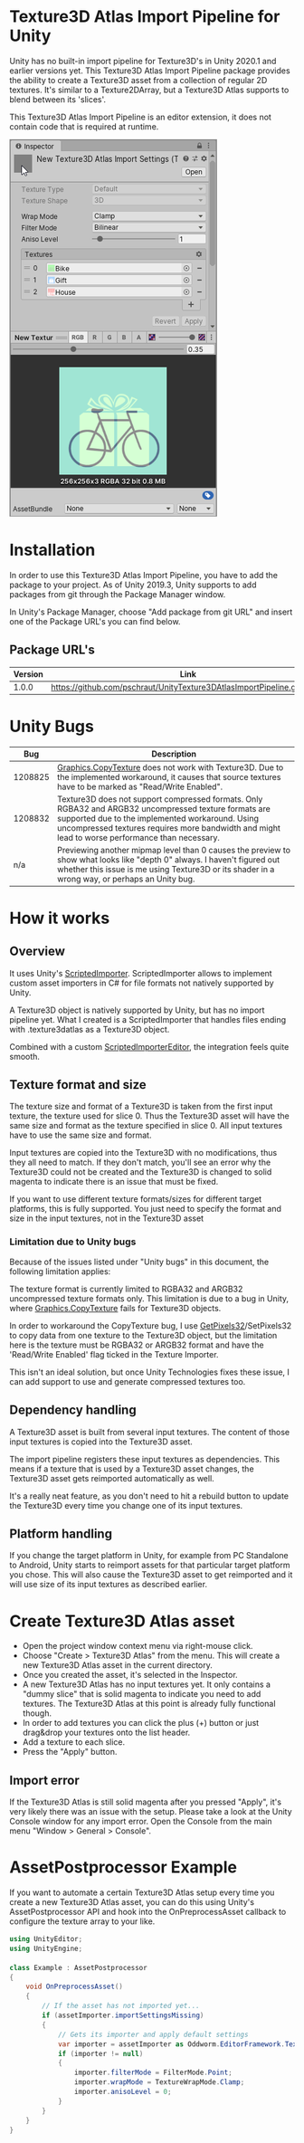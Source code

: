 # Texture3D Atlas Import Pipeline for Unity

Unity has no built-in import pipeline for Texture3D's in Unity 2020.1 and earlier versions yet.
This Texture3D Atlas Import Pipeline package provides the ability to create a Texture3D asset from a collection of regular 2D textures. It's similar to a Texture2DArray, but a Texture3D Atlas supports to blend between its 'slices'.

This Texture3D Atlas Import Pipeline is an editor extension, it does not contain code that is required at runtime.

![alt text](Documentation~/images/inspector.png "Custom Texture3DAtlas Inspector")

# Installation

In order to use this Texture3D Atlas Import Pipeline, you have to add the package to your project. As of Unity 2019.3, Unity supports to add packages from git through the Package Manager window.

In Unity's Package Manager, choose "Add package from git URL" and insert one of the Package URL's you can find below.

## Package URL's

| Version  |     Link      |
|----------|:-------------:|
| 1.0.0 | https://github.com/pschraut/UnityTexture3DAtlasImportPipeline.git#1.0.0 |


# Unity Bugs
| Bug | Description |
|-----|-----------|
| 1208825 | [Graphics.CopyTexture](https://docs.unity3d.com/ScriptReference/Graphics.CopyTexture.html) does not work with Texture3D. Due to the implemented workaround, it causes that source textures have to be marked as "Read/Write Enabled". |
| 1208832 | Texture3D does not support compressed formats. Only RGBA32 and ARGB32 uncompressed texture formats are supported due to the implemented workaround. Using uncompressed textures requires more bandwidth and might lead to worse performance than necessary. |
| n/a | Previewing another mipmap level than 0 causes the preview to show what looks like "depth 0" always. I haven't figured out whether this issue is me using Texture3D or its shader in a wrong way, or perhaps an Unity bug. |


# How it works

## Overview

It uses Unity's [ScriptedImporter](https://docs.unity3d.com/Manual/ScriptedImporters.html). ScriptedImporter allows to implement custom asset importers in C# for file formats not natively supported by Unity.

A Texture3D object is natively supported by Unity, but has no import pipeline yet. What I created is a ScriptedImporter that handles files ending with .texture3datlas as a Texture3D object.

Combined with a custom [ScriptedImporterEditor](https://docs.unity3d.com/ScriptReference/Experimental.AssetImporters.ScriptedImporterEditor.html),  the integration feels quite smooth.


## Texture format and size

The texture size and format of a Texture3D is taken from the first input texture, the texture used for slice 0. Thus the Texture3D asset will have the same size and format as the texture specified in slice 0. All input textures have to use the same size and format.

Input textures are copied into the Texture3D with no modifications, thus they all need to match. If they don't match, you'll see an error why the Texture3D could not be created and the Texture3D is changed to solid magenta to indicate there is an issue that must be fixed.

If you want to use different texture formats/sizes for different target platforms, this is fully supported. You just need to specify the format and size in the input textures, not in the Texture3D asset

### Limitation due to Unity bugs
Because of the issues listed under "Unity bugs" in this document, the following limitation applies:

The texture format is currently limited to RGBA32 and ARGB32 uncompressed texture formats only. This limitation is due to a bug in Unity, where [Graphics.CopyTexture](https://docs.unity3d.com/ScriptReference/Graphics.CopyTexture.html) fails for Texture3D objects.

In order to workaround the CopyTexture bug, I use [GetPixels32](https://docs.unity3d.com/ScriptReference/Texture2D.GetPixels32.html)/SetPixels32 to copy data from one texture to the Texture3D object, but the limitation here is the texture must be RGBA32 or ARGB32 format and have the 'Read/Write Enabled' flag ticked in the Texture Importer. 

This isn't an ideal solution, but once Unity Technologies fixes these issue, I can add support to use and generate compressed textures too.


## Dependency handling

A Texture3D asset is built from several input textures. The content of those input textures is copied into the Texture3D asset.

The import pipeline registers these input textures as dependencies. This means if a texture that is used by a Texture3D asset changes, the Texture3D asset gets reimported automatically as well.

It's a really neat feature, as you don't need to hit a rebuild button to update the Texture3D every time you change one of its input textures.

## Platform handling

If you change the target platform in Unity, for example from PC Standalone to Android, Unity starts to reimport assets for that particular target platform you chose. This will also cause the Texture3D asset to get reimported and it will use size of its input textures as described earlier.


# Create Texture3D Atlas asset

* Open the project window context menu via right-mouse click.
* Choose "Create > Texture3D Atlas" from the menu. This will create a new Texture3D Atlas asset in the current directory.
* Once you created the asset, it's selected in the Inspector.
* A new Texture3D Atlas has no input textures yet. It only contains a "dummy slice" that is solid magenta to indicate you need to add textures. The Texture3D Atlas at this point is already fully functional though.
* In order to add textures you can click the plus (+) button or just drag&drop your textures onto the list header.
* Add a texture to each slice.
* Press the "Apply" button.


## Import error

If the Texture3D Atlas is still solid magenta after you pressed "Apply", it's very likely there was an issue with the setup. Please take a look at the Unity Console window for any import error. Open the Console from the main menu "Window > General > Console".


# AssetPostprocessor Example

If you want to automate a certain Texture3D Atlas setup every time you create a new Texture3D Atlas asset, you can do this using Unity's AssetPostprocessor API and hook into the OnPreprocessAsset callback to configure the texture array to your like.

```csharp
using UnityEditor;
using UnityEngine;

class Example : AssetPostprocessor
{
    void OnPreprocessAsset()
    {
        // If the asset has not imported yet...
        if (assetImporter.importSettingsMissing)
        {
            // Gets its importer and apply default settings
            var importer = assetImporter as Oddworm.EditorFramework.Texture3DAtlasImporter;
            if (importer != null)
            {
                importer.filterMode = FilterMode.Point;
                importer.wrapMode = TextureWrapMode.Clamp;
                importer.anisoLevel = 0;
            }
        }
    }
}
```